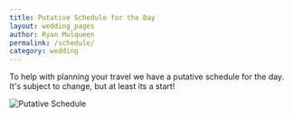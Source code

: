 ```yaml
---
title: Putative Schedule for the Day
layout: wedding_pages
author: Ryan Mulqueen
permalink: /schedule/
category: wedding
---
```


To help with planning your travel we have a putative schedule for the day. It's subject to change, but at least its a start!

<img src="/wedding/wedding_assets/schedule.png" alt="Putative Schedule">

